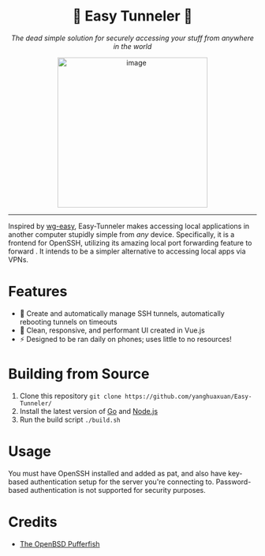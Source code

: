 <div align="center">
  <h1>🐡 Easy Tunneler 🐡</h1>
  <p><i>The dead simple solution for securely accessing your stuff from anywhere in the world</i></p>
  <img width="304" alt="image" src="https://github.com/user-attachments/assets/58c6adf9-000c-4e31-86fe-fda2369ae40c">
</div>

---

Inspired by [wg-easy](https://github.com/wg-easy/wg-easy), Easy-Tunneler makes accessing local applications in another computer stupidly simple from *any* device. Specifically, it is a frontend for OpenSSH, utilizing its amazing local port forwarding feature to forward . It intends to be a simpler alternative to accessing local apps via VPNs.

# Features
- 🤖 Create and automatically manage SSH tunnels, automatically rebooting tunnels on timeouts
- 🍃 Clean, responsive, and performant UI created in Vue.js
- ⚡ Designed to be ran daily on phones; uses little to no resources!

# Building from Source
1. Clone this repository
`git clone https://github.com/yanghuaxuan/Easy-Tunneler/`
2. Install the latest version of [Go](https://go.dev/doc/) and [Node.js](https://nodejs.org/en)
3. Run the build script
`./build.sh`

# Usage
You must have OpenSSH installed and added as pat, and also have key-based authentication setup for the server you're connecting to. Password-based authentication is not supported for security purposes.

# Credits
- [The OpenBSD Pufferfish](https://www.openbsd.org/)
